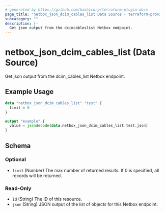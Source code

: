 ```yaml
---
# generated by https://github.com/hashicorp/terraform-plugin-docs
page_title: "netbox_json_dcim_cables_list Data Source - terraform-provider-netbox"
subcategory: ""
description: |-
  Get json output from the dcimcableslist Netbox endpoint.
---
```


# netbox_json_dcim_cables_list (Data Source)

Get json output from the dcim_cables_list Netbox endpoint.

## Example Usage

```terraform
data "netbox_json_dcim_cables_list" "test" {
  limit = 0
}

output "example" {
  value = jsondecode(data.netbox_json_dcim_cables_list.test.json)
}
```

<!-- schema generated by tfplugindocs -->
## Schema

### Optional

- `limit` (Number) The max number of returned results. If 0 is specified, all records will be returned.

### Read-Only

- `id` (String) The ID of this resource.
- `json` (String) JSON output of the list of objects for this Netbox endpoint.


